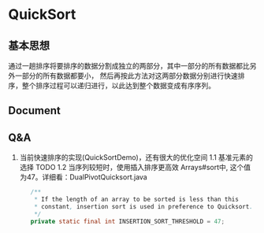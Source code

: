 # QuickSort
## 基本思想
通过一趟排序将要排序的数据分割成独立的两部分，其中一部分的所有数据都比另外一部分的所有数据都要小，
然后再按此方法对这两部分数据分别进行快速排序，整个排序过程可以递归进行，以此达到整个数据变成有序序列。

## Document

## Q&A
1. 当前快速排序的实现(QuickSortDemo)，还有很大的优化空间
  1.1 基准元素的选择
    TODO
  1.2 当序列较短时，使用插入排序更高效
    Arrays#sort中, 这个值为47。详细看：DualPivotQuicksort.java
    ```java
       /**
        * If the length of an array to be sorted is less than this
        * constant, insertion sort is used in preference to Quicksort.
        */
       private static final int INSERTION_SORT_THRESHOLD = 47;
    ```